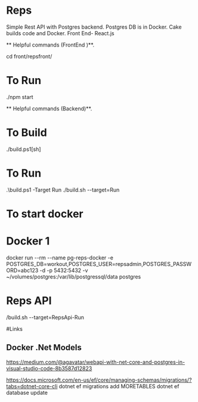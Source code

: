 # Reps

Simple Rest API with Postgres backend.  Postgres DB is in Docker.  Cake builds code and Docker.
Front End- React.js

** Helpful commands (FrontEnd )**.

cd front/repsfront/

# To Run
./npm start

** Helpful commands (Backend)**.

# To Build
./build.ps1[sh]

# To Run
 .\build.ps1 -Target Run
 ./build.sh --target=Run

 # To start docker


# Docker 1
docker run --rm --name pg-reps-docker -e POSTGRES_DB=workout,POSTGRES_USER=repsadmin,POSTGRES_PASSWORD=abc123  -d -p 5432:5432 -v ~/volumes/postgres:/var/lib/postgressql/data postgres

# Reps API
/build.sh --target=RepsApi-Run

#Links

## Docker .Net Models
https://medium.com/@agavatar/webapi-with-net-core-and-postgres-in-visual-studio-code-8b3587d12823

https://docs.microsoft.com/en-us/ef/core/managing-schemas/migrations/?tabs=dotnet-core-cli
dotnet ef migrations add MORETABLES
dotnet ef database update